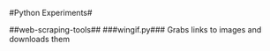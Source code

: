 #Python Experiments#

##web-scraping-tools##
###wingif.py###
Grabs links to images and downloads them

